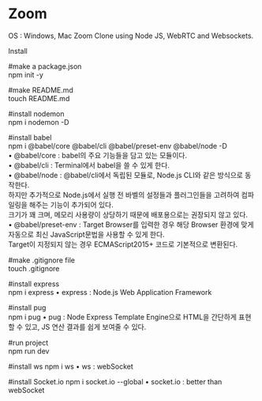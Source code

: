 # Zoom
OS : Windows, Mac
Zoom Clone using Node JS, WebRTC and Websockets.

Install

#make a package.json
<br>
npm init -y

#make README.md
<br>
touch README.md 

#install nodemon
<br>
npm i nodemon -D

#install babel
<br>
npm i @babel/core @babel/cli @babel/preset-env @babel/node -D<br>
• @babel/core : babel의 주요 기능들을 담고 있는 모듈이다.<br>
• @babel/cli : Terminal에서 babel을 쓸 수 있게 한다.<br>
• @babel/node : @babel/cli에서 독립된 모듈로, Node.js CLI와 같은 방식으로 동작한다.<br>
                하지만 추가적으로 Node.js에서 실행 전 바벨의 설정들과 플러그인들을 고려하여 컴파일링을 해주는 기능이 추가되어 있다.<br>
                크기가 꽤 크며, 메모리 사용량이 상당하기 때문에 배포용으로는 권장되지 않고 있다.<br>
• @babel/preset-env : Target Browser를 입력한 경우 해당 Browser 환경에 맞게 자동으로 최신 JavaScript문법을 사용할 수 있게 한다.<br>
                      Target이 지정되지 않는 경우 ECMAScript2015+ 코드로 기본적으로 변환된다.<br>


#make .gitignore file
<br>
touch .gitignore

#install express
<br>
npm i express
• express : Node.js Web Application Framework

#install pug
<br>
npm i pug
• pug : Node Express Template Engine으로 HTML을 간단하게 표현할 수 있고, JS 연산 결과를 쉽게 보여줄 수 있다.

#run project
<br>
npm run dev

#install ws
npm i ws
• ws : webSocket 

#install Socket.io
npm i socket.io --global 
• socket.io : better than webSocket 
